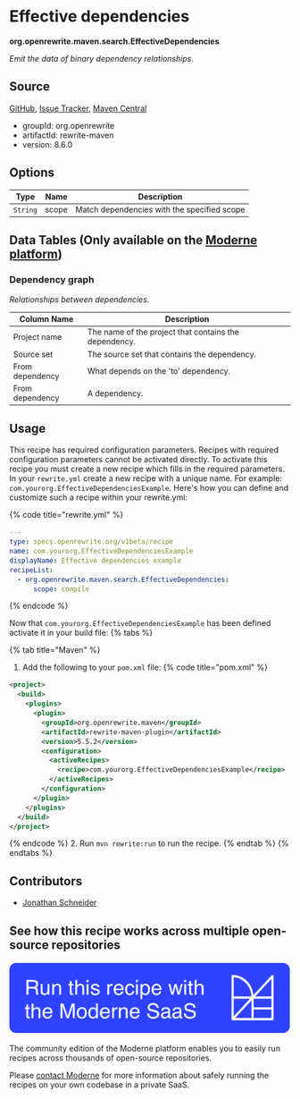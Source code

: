# Effective dependencies

**org.openrewrite.maven.search.EffectiveDependencies**

_Emit the data of binary dependency relationships._

## Source

[GitHub](https://github.com/openrewrite/rewrite/blob/main/rewrite-maven/src/main/java/org/openrewrite/maven/search/EffectiveDependencies.java), [Issue Tracker](https://github.com/openrewrite/rewrite/issues), [Maven Central](https://central.sonatype.com/artifact/org.openrewrite/rewrite-maven/8.6.0/jar)

* groupId: org.openrewrite
* artifactId: rewrite-maven
* version: 8.6.0

## Options

| Type | Name | Description |
| -- | -- | -- |
| `String` | scope | Match dependencies with the specified scope |

## Data Tables (Only available on the [Moderne platform](https://app.moderne.io/))

### Dependency graph

_Relationships between dependencies._

| Column Name | Description |
| ----------- | ----------- |
| Project name | The name of the project that contains the dependency. |
| Source set | The source set that contains the dependency. |
| From dependency | What depends on the 'to' dependency. |
| From dependency | A dependency. |


## Usage

This recipe has required configuration parameters. Recipes with required configuration parameters cannot be activated directly. To activate this recipe you must create a new recipe which fills in the required parameters. In your `rewrite.yml` create a new recipe with a unique name. For example: `com.yourorg.EffectiveDependenciesExample`.
Here's how you can define and customize such a recipe within your rewrite.yml:

{% code title="rewrite.yml" %}
```yaml
---
type: specs.openrewrite.org/v1beta/recipe
name: com.yourorg.EffectiveDependenciesExample
displayName: Effective dependencies example
recipeList:
  - org.openrewrite.maven.search.EffectiveDependencies:
      scope: compile
```
{% endcode %}

Now that `com.yourorg.EffectiveDependenciesExample` has been defined activate it in your build file:
{% tabs %}

{% tab title="Maven" %}
1. Add the following to your `pom.xml` file:
{% code title="pom.xml" %}
```xml
<project>
  <build>
    <plugins>
      <plugin>
        <groupId>org.openrewrite.maven</groupId>
        <artifactId>rewrite-maven-plugin</artifactId>
        <version>5.5.2</version>
        <configuration>
          <activeRecipes>
            <recipe>com.yourorg.EffectiveDependenciesExample</recipe>
          </activeRecipes>
        </configuration>
      </plugin>
    </plugins>
  </build>
</project>
```
{% endcode %}
2. Run `mvn rewrite:run` to run the recipe.
{% endtab %}
{% endtabs %}

## Contributors
* [Jonathan Schneider](mailto:jkschneider@gmail.com)


## See how this recipe works across multiple open-source repositories

[![Moderne Link Image](/.gitbook/assets/ModerneRecipeButton.png)](https://app.moderne.io/recipes/org.openrewrite.maven.search.EffectiveDependencies)

The community edition of the Moderne platform enables you to easily run recipes across thousands of open-source repositories.

Please [contact Moderne](https://moderne.io/product) for more information about safely running the recipes on your own codebase in a private SaaS.
